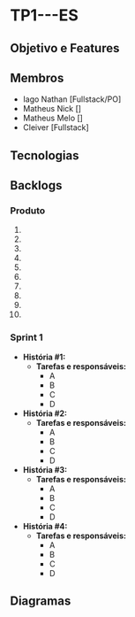 # TP1---ES
## Objetivo e Features

## Membros
- Iago Nathan [Fullstack/PO]
- Matheus Nick []
- Matheus Melo []
- Cleiver [Fullstack]

## Tecnologias

## Backlogs
### Produto
1. 
2. 
3. 
4. 
5. 
6. 
7. 
8.
9. 
10.

### Sprint 1
- **História #1:**
  - **Tarefas e responsáveis:**
    - A
    - B
    - C
    - D
- **História #2:**
  - **Tarefas e responsáveis:**
    - A
    - B
    - C
    - D
- **História #3:**
  - **Tarefas e responsáveis:**
    - A
    - B
    - C
    - D
- **História #4:**
  - **Tarefas e responsáveis:**
    - A
    - B
    - C
    - D


## Diagramas
